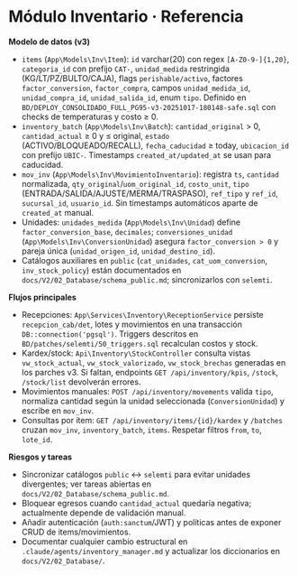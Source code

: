 # Módulo Inventario · Referencia

**Modelo de datos (v3)**
- `items` (`App\Models\Inv\Item`): `id` varchar(20) con regex `[A-Z0-9-]{1,20}`, `categoria_id` con prefijo `CAT-`, `unidad_medida` restringida (KG/LT/PZ/BULTO/CAJA), flags `perishable/activo`, factores `factor_conversion`, `factor_compra`, campos `unidad_medida_id`, `unidad_compra_id`, `unidad_salida_id`, enum `tipo`. Definido en `BD/DEPLOY_CONSOLIDADO_FULL_PG95-v3-20251017-180148-safe.sql` con checks de temperaturas y costo ≥ 0.
- `inventory_batch` (`App\Models\Inv\Batch`): `cantidad_original` > 0, `cantidad_actual` ≥ 0 y ≤ original, `estado` (ACTIVO/BLOQUEADO/RECALL), `fecha_caducidad` ≥ today, `ubicacion_id` con prefijo `UBIC-`. Timestamps `created_at/updated_at` se usan para caducidad.
- `mov_inv` (`App\Models\Inv\MovimientoInventario`): registra `ts`, `cantidad` normalizada, `qty_original`/`uom_original_id`, `costo_unit`, `tipo` (ENTRADA/SALIDA/AJUSTE/MERMA/TRASPASO), `ref_tipo` y `ref_id`, `sucursal_id`, `usuario_id`. Sin timestamps automáticos aparte de `created_at` manual.
- Unidades: `unidades_medida` (`App\Models\Inv\Unidad`) define `factor_conversion_base`, `decimales`; `conversiones_unidad` (`App\Models\Inv\ConversionUnidad`) asegura `factor_conversion > 0` y pareja única (`unidad_origen_id`, `unidad_destino_id`).
- Catálogos auxiliares en `public` (`cat_unidades`, `cat_uom_conversion`, `inv_stock_policy`) están documentados en `docs/V2/02_Database/schema_public.md`; sincronizarlos con `selemti`.

**Flujos principales**
- Recepciones: `App\Services\Inventory\ReceptionService` persiste `recepcion_cab/det`, lotes y movimientos en una transacción `DB::connection('pgsql')`. Triggers descritos en `BD/patches/selemti/50_triggers.sql` recalculan costos y stock.
- Kardex/stock: `Api\Inventory\StockController` consulta vistas `vw_stock_actual`, `vw_stock_valorizado`, `vw_stock_brechas` generadas en los parches v3. Si faltan, endpoints `GET /api/inventory/kpis`, `/stock`, `/stock/list` devolverán errores.
- Movimientos manuales: `POST /api/inventory/movements` valida `tipo`, normaliza cantidad según la unidad seleccionada (`ConversionUnidad`) y escribe en `mov_inv`.
- Consultas por ítem: `GET /api/inventory/items/{id}/kardex` y `/batches` cruzan `mov_inv`, `inventory_batch`, `items`. Respetar filtros `from`, `to`, `lote_id`.

**Riesgos y tareas**
- Sincronizar catálogos `public` ↔︎ `selemti` para evitar unidades divergentes; ver tareas abiertas en `docs/V2/02_Database/schema_public.md`.
- Bloquear egresos cuando `cantidad_actual` quedaría negativa; actualmente depende de validación manual.
- Añadir autenticación (`auth:sanctum`/JWT) y políticas antes de exponer CRUD de items/movimientos.
- Documentar cualquier cambio estructural en `.claude/agents/inventory_manager.md` y actualizar los diccionarios en `docs/V2/02_Database/`.
